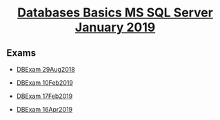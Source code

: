 # <a href="https://softuni.bg/trainings/2266/databases-basics-ms-sql-server-january-2019"><p align="center"> Databases Basics MS SQL Server January 2019<p>
</a>

## Exams

- <a href="https://github.com/PhilShishov/Software-University/tree/master/Databases%20Basics%20-%20MSSQL%20Server/Exams/DBExam_29Aug2018" > DBExam 29Aug2018</a>

- <a href="https://github.com/PhilShishov/Software-University/tree/master/Databases%20Basics%20-%20MSSQL%20Server/Exams/DBExam_10Feb2019" > DBExam 10Feb2019</a>

- <a href="https://github.com/PhilShishov/Software-University/tree/master/Databases%20Basics%20-%20MSSQL%20Server/Exams/DBExam_17Feb2019" > DBExam 17Feb2019</a>

- <a href="https://github.com/PhilShishov/Software-University/tree/master/Databases%20Basics%20-%20MSSQL%20Server/Exams/DBExam_16Apr2019" > DBExam 16Apr2019</a>
